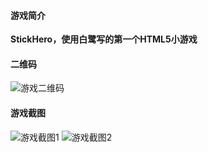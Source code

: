 #### 游戏简介

**StickHero，使用白鹭写的第一个HTML5小游戏**

#### 二维码
![游戏二维码](https://github.com/ttian226/stickhero/blob/master/img/hero1.png)

#### 游戏截图
![游戏截图1](https://github.com/ttian226/stickhero/blob/master/img/hero1.png)
![游戏截图2](https://github.com/ttian226/stickhero/blob/master/img/hero2.png)
